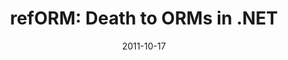 ---
layout:       talk
title:        "refORM: Death to ORMs in .NET"
location:     "DeveloperDeveloperDeveloper, North"
date:         2011-10-17
presentation: "http://speakerdeck.com/u/kouphax/p/reform-death-to-orms-in-net"
categories: [.NET]
---